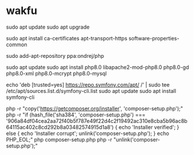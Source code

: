 # wakfu



sudo apt update
sudo apt upgrade

sudo apt install  ca-certificates apt-transport-https software-properties-common

sudo add-apt-repository ppa:ondrej/php

sudo apt update
sudo apt install php8.0 libapache2-mod-php8.0  php8.0-gd php8.0-xml php8.0-mcrypt php8.0-mysql

echo 'deb [trusted=yes] https://repo.symfony.com/apt/ /' | sudo tee /etc/apt/sources.list.d/symfony-cli.list
sudo apt update
sudo apt install symfony-cli

php -r "copy('https://getcomposer.org/installer', 'composer-setup.php');"
php -r "if (hash_file('sha384', 'composer-setup.php') === '906a84df04cea2aa72f40b5f787e49f22d4c2f19492ac310e8cba5b96ac8b64115ac402c8cd292b8a03482574915d1a8') { echo 'Installer verified'; } else { echo 'Installer corrupt'; unlink('composer-setup.php'); } echo PHP_EOL;"
php composer-setup.php
php -r "unlink('composer-setup.php');"
